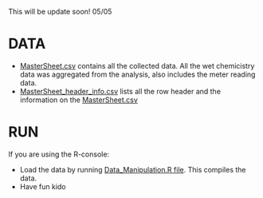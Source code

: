 
This will be update soon! 
05/05

DATA
======
- [MasterSheet.csv](MasterSheet.csv) contains all the collected data. All the wet chemicistry data was aggregated from the analysis, also includes the meter reading data.
- [MasterSheet_header_info.csv](MasterSheet_header_info.csv) lists all the row header and the information on the [MasterSheet.csv](MasterSheet.csv)

RUN
======

If you are using the R-console:
- Load the data by running [Data_Manipulation.R file](Data_Manipulation.R). This compiles the data.
- Have fun kido
